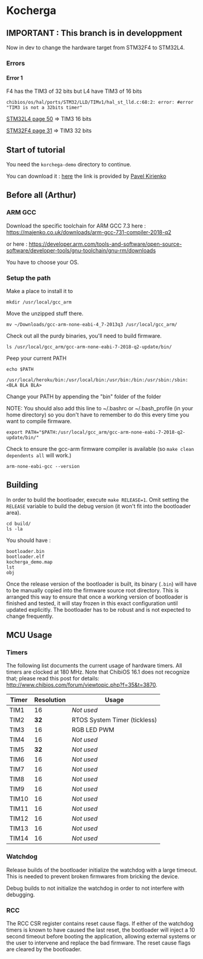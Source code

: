 Kocherga
========

## IMPORTANT : This branch is in developpment

Now in dev to change the hardware target from STM32F4 to STM32L4.

### Errors

#### Error 1
F4 has the TIM3 of 32 bits but L4 have TIM3 of 16 bits

```
chibios/os/hal/ports/STM32/LLD/TIMv1/hal_st_lld.c:68:2: error: #error "TIM3 is not a 32bits timer"
```

[STM32L4 page 50](https://www.st.com/resource/en/datasheet/stm32l496re.pdf) => TIM3 16 bits

[STM32F4 page 31](https://www.st.com/resource/en/datasheet/stm32f446re.pdf) => TIM3 32 bits

## Start of tutorial

You need the `korchega-demo` directory to continue. 

You can download it  : [here](https://forum.uavcan.org/uploads/default/original/1X/ff46c01e949be32df97402b1bfd25677c0c226f6.gz) the link is provided by [Pavel Kirienko](https://forum.uavcan.org/t/canardrxtransfer-payload-reading/600/17)
## Before all (Arthur)
### ARM GCC
Download the specific toolchain for ARM GCC 7.3 here : https://majenko.co.uk/downloads/arm-gcc-731-compiler-2018-q2

or here : https://developer.arm.com/tools-and-software/open-source-software/developer-tools/gnu-toolchain/gnu-rm/downloads

You have to choose your OS.

### Setup the path
Make a place to install it to
```
mkdir /usr/local/gcc_arm
```

Move the unzipped stuff there.
```
mv ~/Downloads/gcc-arm-none-eabi-4_7-2013q3 /usr/local/gcc_arm/
```

Check out all the purdy binaries, you'll need to build firmware.
```
ls /usr/local/gcc_arm/gcc-arm-none-eabi-7-2018-q2-update/bin/
```


Peep your current PATH
```
echo $PATH
```
```
/usr/local/heroku/bin:/usr/local/bin:/usr/bin:/bin:/usr/sbin:/sbin:<BLA BLA BLA>
```

Change your PATH by appending the "bin" folder of the folder

NOTE: You should also add this line to ~/.bashrc or ~/.bash_profile (in your home directory)
so you don't have to remember to do this every time you want to compile firmware.
```
export PATH="$PATH:/usr/local/gcc_arm/gcc-arm-none-eabi-7-2018-q2-update/bin/"
```
Check to ensure the gcc-arm firmware compiler is available (so `make clean dependents all` will work.)
```
arm-none-eabi-gcc --version
```



## Building

In order to build the bootloader, execute `make RELEASE=1`.
Omit setting the `RELEASE` variable to build the debug version (it won't fit into the bootloader area).

```
cd build/
ls -la
```
You should have :
```
bootloader.bin
bootloader.elf
kocherga_demo.map
lst
obj
```

Once the release version of the bootloader is built, its binary (`.bin`)
will have to be manually copied into the firmware source root directory.
This is arranged this way to ensure that once a working version of bootloader is finished and tested,
it will stay frozen in this exact configuration until updated explicitly.
The bootloader has to be robust and is not expected to change frequently.

## MCU Usage

### Timers

The following list documents the current usage of hardware timers.
All timers are clocked at 180 MHz.
Note that ChibiOS 16.1 does not recognize that; please read this post for details:
<http://www.chibios.com/forum/viewtopic.php?f=35&t=3870>.

Timer   | Resolution| Usage
--------|-----------|--------------------------------------------------------------------------------------------------
TIM1    | 16        | *Not used*
TIM2    | **32**    | RTOS System Timer (tickless)
TIM3    | 16        | RGB LED PWM
TIM4    | 16        | *Not used*
TIM5    | **32**    | *Not used*
TIM6    | 16        | *Not used*
TIM7    | 16        | *Not used*
TIM8    | 16        | *Not used*
TIM9    | 16        | *Not used*
TIM10   | 16        | *Not used*
TIM11   | 16        | *Not used*
TIM12   | 16        | *Not used*
TIM13   | 16        | *Not used*
TIM14   | 16        | *Not used*

### Watchdog

Release builds of the bootloader initialize the watchdog with a large timeout.
This is needed to prevent broken firmwares from bricking the device.

Debug builds to not initialize the watchdog in order to not interfere with debugging.

### RCC

The RCC CSR register contains reset cause flags.
If either of the watchdog timers is known to have caused the last reset,
the bootloader will inject a 10 second timeout before booting the application,
allowing external systems or the user to intervene and replace the bad firmware.
The reset cause flags are cleared by the bootloader.
